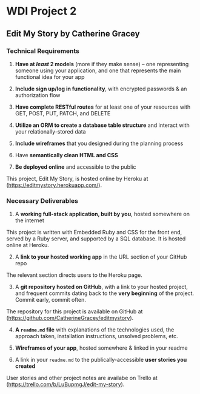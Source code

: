 # WDI Project 2
## Edit My Story by Catherine Gracey

### Technical Requirements

1. **Have at _least_ 2 models** (more if they make sense) – one representing someone using your application, and one that represents the main functional idea for your app

2. **Include sign up/log in functionality**, with encrypted passwords & an authorization flow

3. **Have complete RESTful routes** for at least one of your resources with GET, POST, PUT, PATCH, and DELETE

4. **Utilize an ORM to create a database table structure** and interact with your relationally-stored data

5. **Include wireframes** that you designed during the planning process

6. Have **semantically clean HTML and CSS**

7. **Be deployed online** and accessible to the public

This project, Edit My Story, is hosted online by Heroku at (https://editmystory.herokuapp.com/).

### Necessary Deliverables

1. A **working full-stack application, built by you**, hosted somewhere on the internet

This project is written with Embedded Ruby and CSS for the front end, served by a Ruby server, and supported by a SQL database. It is hosted online at Heroku.

2. A **link to your hosted working app** in the URL section of your GitHub repo

The relevant section directs users to the Heroku page.

3. A **git repository hosted on GitHub**, with a link to your hosted project,  and frequent commits dating back to the **very beginning** of the project. Commit early, commit often.

The repository for this project is available on GitHub at (https://github.com/CatherineGracey/editmystory).

4. **A ``readme.md`` file** with explanations of the technologies used, the approach taken, installation instructions, unsolved problems, etc.

5. **Wireframes of your app**, hosted somewhere & linked in your readme

6. A link in your ``readme.md`` to the publically-accessible **user stories you created**

User stories and other project notes are availabe on Trello at (https://trello.com/b/LuBupmgJ/edit-my-story).
